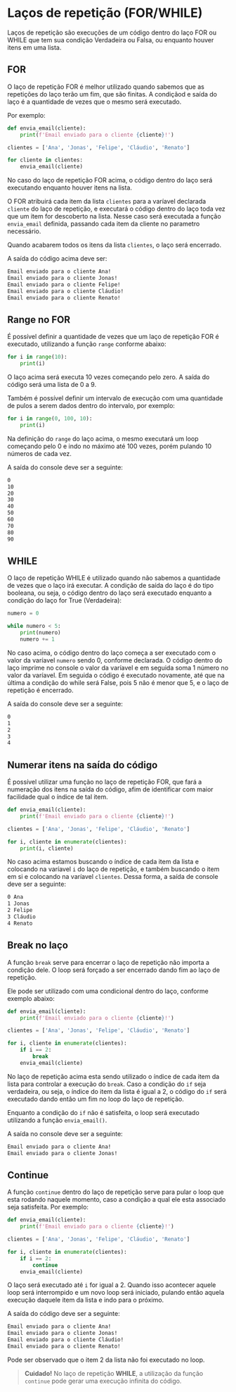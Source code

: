 # Laços de repetição (FOR/WHILE)
Laços de repetição são execuções de um código dentro do laço FOR ou WHILE que tem sua condição Verdadeira ou Falsa, ou enquanto houver itens em uma lista.

## FOR
O laço de repetição FOR é melhor utilizado quando sabemos que as repetições do laço terão um fim, que são finitas. A condiçãod e saída do laço é a quantidade de vezes que o mesmo será executado.

Por exemplo:

```python
def envia_email(cliente):
    print(f'Email enviado para o cliente {cliente}!')

clientes = ['Ana', 'Jonas', 'Felipe', 'Cláudio', 'Renato']

for cliente in clientes:
    envia_email(cliente)
```

No caso do laço de repetição FOR acima, o código dentro do laço será executando enquanto houver itens na lista.

O FOR atribuirá cada item da lista `clientes` para a varíavel declarada `cliente` do laço de repetição, e executará o código dentro do laço toda vez que um item for descoberto na lista. Nesse caso será executada a função `envia_email` definida, passando cada item da cliente no parametro necessário.

Quando acabarem todos os itens da lista `clientes`, o laço será encerrado.

A saída do código acima deve ser:

```txt
Email enviado para o cliente Ana!
Email enviado para o cliente Jonas!
Email enviado para o cliente Felipe!
Email enviado para o cliente Cláudio!
Email enviado para o cliente Renato!
```

## Range no FOR
É possível definir a quantidade de vezes que um laço de repetição FOR é executado, utilizando a função `range` conforme abaixo:

```python
for i in range(10):
    print(i)
```
O laço acima será executa 10 vezes começando pelo zero. A saída do código será uma lista de 0 a 9.

Também é possível definir um intervalo de execução com uma quantidade de pulos a serem dados dentro do intervalo, por exemplo:

```python
for i in range(0, 100, 10):
    print(i)
```
Na definição do `range` do laço acima, o mesmo executará um loop começando pelo 0 e indo no máximo até 100 vezes, porém pulando 10 números de cada vez.

A saída do console deve ser a seguinte:

```txt
0
10
20
30
40
50
60
70
80
90
```


## WHILE
O laço de repetição WHILE é utilizado quando não sabemos a quantidade de vezes que o laço irá executar. A condição de saída do laço é do tipo booleana, ou seja, o código dentro do laço será executado enquanto a condição do laço for True (Verdadeira):

```python
numero = 0

while numero < 5:
    print(numero)
    numero += 1
```
No caso acima, o código dentro do laço começa a ser executado com o valor da varíavel `numero` sendo 0, conforme declarada. O código dentro do laço imprime no console o valor da varíavel e em seguida soma 1 número no valor da varíavel. Em seguida o código é executado novamente, até que na última a condição do while será False, pois 5 não é menor que 5, e o laço de repetição é encerrado.

A saída do console deve ser a seguinte:
```txt
0
1
2
3
4
```

## Numerar itens na saída do código
É possível utilizar uma função no laço de repetição FOR, que fará a numeração dos itens na saída do código, afim de identificar com maior facilidade qual o índice de tal item.

```python
def envia_email(cliente):
    print(f'Email enviado para o cliente {cliente}!')

clientes = ['Ana', 'Jonas', 'Felipe', 'Cláudio', 'Renato']

for i, cliente in enumerate(clientes):
    print(i, cliente)
```
No caso acima estamos buscando o índice de cada item da lista e colocando na varíavel `i` do laço de repetição, e também buscando o item em si e colocando na varíavel `clientes`. Dessa forma, a saída de console deve ser a seguinte:

```txt
0 Ana
1 Jonas
2 Felipe
3 Cláudio
4 Renato
```

## Break no laço
A função `break` serve para encerrar o laço de repetição não importa a condição dele. O loop será forçado a ser encerrado dando fim ao laço de repetição.

Ele pode ser utilizado com uma condicional dentro do laço, conforme exemplo abaixo:

```python
def envia_email(cliente):
    print(f'Email enviado para o cliente {cliente}!')

clientes = ['Ana', 'Jonas', 'Felipe', 'Cláudio', 'Renato']

for i, cliente in enumerate(clientes):
    if i == 2:
        break
    envia_email(cliente)
```
No laço de repetição acima esta sendo utilizado o índice de cada item da lista para controlar a execução do `break`. Caso a condição do `if` seja verdadeira, ou seja, o índice do item da lista é igual a 2, o código do `if` será executado dando então um fim no loop do laço de repetição.

Enquanto a condição do `if` não é satisfeita, o loop será executado utilizando a função `envia_email()`.

A saída no console deve ser a seguinte:

```txt
Email enviado para o cliente Ana!
Email enviado para o cliente Jonas!
```

## Continue
A função `continue` dentro do laço de repetição serve para pular o loop que esta rodando naquele momento, caso a condição a qual ele esta associado seja satisfeita. Por exemplo:

```python
def envia_email(cliente):
    print(f'Email enviado para o cliente {cliente}!')

clientes = ['Ana', 'Jonas', 'Felipe', 'Cláudio', 'Renato']

for i, cliente in enumerate(clientes):
    if i == 2:
        continue
    envia_email(cliente)
```
O laço será executado até `i` for igual a 2. Quando isso acontecer aquele loop será interrompido e um novo loop será iniciado, pulando então aquela execução daquele item da lista e indo para o próximo.

A saída do código deve ser a seguinte:

```txt
Email enviado para o cliente Ana!
Email enviado para o cliente Jonas!
Email enviado para o cliente Cláudio!
Email enviado para o cliente Renato!
```
Pode ser observado que o item 2 da lista não foi executado no loop.

> **Cuidado!** No laço de repetição **WHILE**, a utilização da função `continue` pode gerar uma execução infinita do código.
